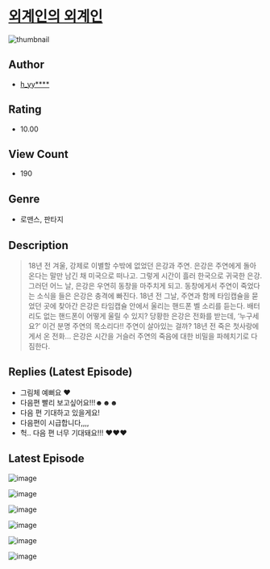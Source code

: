 # [외계인의 외계인](https://comic.naver.com/challenge/list?titleId=811399)
![thumbnail](https://image-comic.pstatic.net/user_contents_data/challenge_comic/2023/05/25/upload_4049642286818026547_480x623.jpeg)

## Author
- [h_yy****](https://comic.naver.com/artistTitle?id=367310)

## Rating
- 10.00

## View Count
- 190

## Genre
- 로맨스, 판타지

## Description
> 18년 전 겨울, 강제로 이별할 수밖에 없었던 은강과 주연. 은강은 주연에게 돌아온다는 말만 남긴 채 미국으로 떠나고. 그렇게 시간이 흘러 한국으로 귀국한 은강. 그러던 어느 날, 은강은 우연히 동창을 마주치게 되고. 동창에게서 주연이 죽었다는 소식을 들은 은강은 충격에 빠진다. 18년 전 그날, 주연과 함께 타임캡슐을 묻었던 곳에 찾아간 은강은 타임캡슐 안에서 울리는 핸드폰 벨 소리를 듣는다. 배터리도 없는 핸드폰이 어떻게 울릴 수 있지? 당황한 은강은 전화를 받는데, ‘누구세요?’ 이건 분명 주연의 목소리다!! 주연이 살아있는 걸까? 18년 전 죽은 첫사랑에게서 온 전화... 은강은 시간을 거슬러 주연의 죽음에 대한 비밀을 파헤치기로 다짐한다.

## Replies (Latest Episode)
- 그림체 예뻐요 ❤️
- 다음편 빨리 보고싶어요!!!☻☻☻
- 다음 편 기대하고 있을게요!
- 다음편이 시급합니다,,,,
- 헉.. 다음 편 너무 기대돼요!!! ♥♥♥

## Latest Episode
![image](https://image-comic.pstatic.net/user_contents_data/challenge_comic/2023/05/25/367310/upload_3991705935300344165.jpeg)

![image](https://image-comic.pstatic.net/user_contents_data/challenge_comic/2023/05/25/367310/upload_4121693288114971697.jpeg)

![image](https://image-comic.pstatic.net/user_contents_data/challenge_comic/2023/05/25/367310/upload_7148961271104758884.jpeg)

![image](https://image-comic.pstatic.net/user_contents_data/challenge_comic/2023/05/25/367310/upload_4122871952469734194.jpeg)

![image](https://image-comic.pstatic.net/user_contents_data/challenge_comic/2023/05/25/367310/upload_3774354280025253173.jpeg)

![image](https://image-comic.pstatic.net/user_contents_data/challenge_comic/2023/05/25/367310/upload_7364006830430892854.jpeg)

